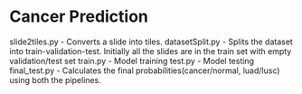 # Cancer Prediction

slide2tiles.py - Converts a slide into tiles.
datasetSplit.py - Splits the dataset into train-validation-test. Initially all the slides are in the train set with empty validation/test set
train.py - Model training
test.py - Model testing
final_test.py - Calculates the final probabilities(cancer/normal, luad/lusc) using both the pipelines.
